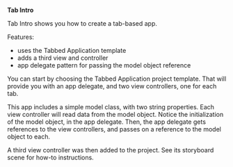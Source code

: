 **Tab Intro**

Tab Intro shows you how to create a tab-based app. 

Features:
- uses the Tabbed Application template
- adds a third view and controller
- app delegate pattern for passing the model object reference

You can start by choosing the Tabbed Application project template. That will provide you with an app delegate, and two view controllers, one for each tab.

This app includes a simple model class, with two string properties. Each view controller will read data from the model object. Notice the initialization of the model object, in the app delegate. Then, the app delegate gets references to the view controllers, and passes on a reference to the model object to each. 

A third view controller was then added to the project. See its storyboard scene for how-to instructions. 
